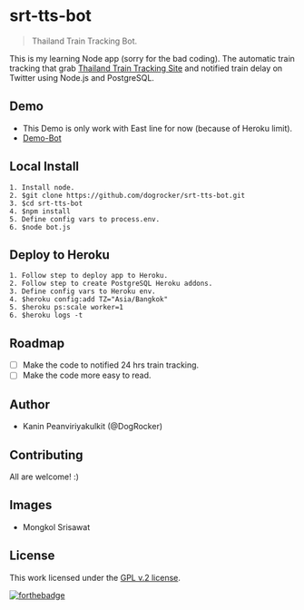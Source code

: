 # srt-tts-bot

> Thailand Train Tracking Bot.

This is my learning Node app (sorry for the bad coding). The automatic train tracking that grab [Thailand Train Tracking Site](http://tts.railway.co.th/) and notified train delay on Twitter using Node.js and PostgreSQL.

## Demo

* This Demo is only work with East line for now (because of Heroku limit). 
* [Demo-Bot](https://twitter.com/srt_bot_th)

## Local Install

	1. Install node.
	2. $git clone https://github.com/dogrocker/srt-tts-bot.git
	3. $cd srt-tts-bot
	4. $npm install
	5. Define config vars to process.env.
	6. $node bot.js

## Deploy to Heroku

	1. Follow step to deploy app to Heroku.
	2. Follow step to create PostgreSQL Heroku addons.
	3. Define config vars to Heroku env.
	4. $heroku config:add TZ="Asia/Bangkok"
	5. $heroku ps:scale worker=1
	6. $heroku logs -t
	
## Roadmap

- [ ] Make the code to notified 24 hrs train tracking.
- [ ] Make the code more easy to read.

## Author

* Kanin Peanviriyakulkit (@DogRocker)

## Contributing

All are welcome! :)

## Images

* Mongkol Srisawat

## License

This work licensed under the [GPL v.2 license](https://github.com/dogrocker/srt-tts-bot/blob/master/LICENSE).

[![forthebadge](http://forthebadge.com/images/badges/built-by-codebabes.svg)](http://forthebadge.com)